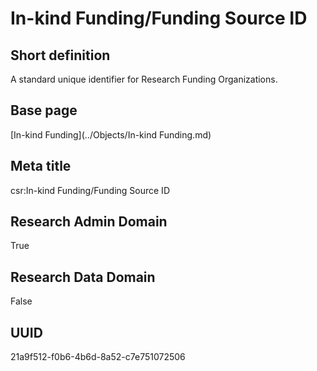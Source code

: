# In-kind Funding/Funding Source ID
## Short definition
A standard unique identifier for Research Funding Organizations.
## Base page
[In-kind Funding](../Objects/In-kind Funding.md)
## Meta title
csr:In-kind Funding/Funding Source ID
## Research Admin Domain
True
## Research Data Domain
False
## UUID
21a9f512-f0b6-4b6d-8a52-c7e751072506

